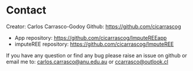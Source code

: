 
# Contact

Creator: Carlos Carrasco-Godoy Github: <https://github.com/cicarrascog>

- App repository: <https://github.com/cicarrascog/ImputeREEapp>
- imputeREE repository: <https://github.com/cicarrascog/ImputeREE>

If you have any question or find any bug please raise an issue on github
or email me to: <carlos.carrasco@anu.edu.au> or <ccarrasco@outlook.cl>

